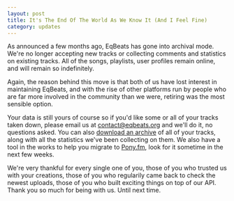 ```yaml
---
layout: post
title: It's The End Of The World As We Know It (And I Feel Fine)
category: updates
---
```


As announced a few months ago, EqBeats has gone into archival mode. We're no longer
accepting new tracks or collecting comments and statistics on existing tracks. All
of the songs, playlists, user profiles remain online, and will remain so indefinitely.

Again, the reason behind this move is that both of us have lost interest in maintaining EqBeats, and with the rise of other platforms run by people who are far more involved in the community than we were, retiring was the most sensible option.

Your data is still yours of course so if you'd like some or all of your tracks taken
down, please email us at <a href="mailto:contact@eqbeats.org">contact@eqbeats.org</a>
and we'll do it, no questions asked. You can also
<a href="https://eqbeats.org/takeout">download an archive</a> of all of your tracks,
along with all the statistics we've been collecting on them.
We also have a tool in the works to help you migrate to <a href="https://pony.fm">Pony.fm</a>, look for it sometime in the next few weeks.

We're very thankful for every single one of you, those of you who trusted us with your creations, those of you who regularily came back to check the newest uploads, those of you who built exciting things on top of our API. Thank you so much for being with us. Until next time.
